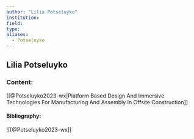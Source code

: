 ```yaml
---
author: "Lilia Potseluyko"
institution:
field:
type:
aliases:
  - Potseluyko
---
```


## Lilia Potseluyko

### Content:
[[@Potseluyko2023-wx|Platform Based Design And Immersive Technologies For Manufacturing And Assembly In Offsite Construction]]

#### Bibliography:

![[@Potseluyko2023-wx]]
